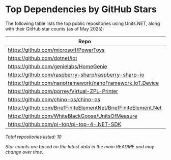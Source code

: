 # Top Dependencies by GitHub Stars

The following table lists the top public repositories using Units.NET, along with their GitHub star counts (as of May 2025):

| Repo                                                            | Stars   |
|-----------------------------------------------------------------|---------|
| https://github.com/microsoft/PowerToys                          | 120K    |
| https://github.com/dotnet/iot                                   | 2.3K    |
| https://github.com/genielabs/HomeGenie                          | 410     |
| https://github.com/raspberry-sharp/raspberry-sharp-io           | 340     |
| https://github.com/nanoframework/nanoFramework.IoT.Device       | 258     |
| https://github.com/porrey/Virtual-ZPL-Printer                   | 240     |
| https://github.com/chino-os/chino-os                            | 147     |
| https://github.com/BriefFiniteElementNet/BriefFiniteElement.Net | 156     |
| https://github.com/WhiteBlackGoose/UnitsOfMeasure               | 59      |
| https://github.com/pi-top/pi-top-4-.NET-SDK                     | 50      |

_Total repositories listed: 10_

_Star counts are based on the latest data in the main README and may change over time._
